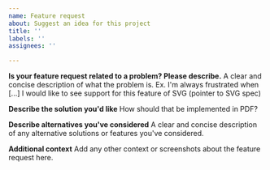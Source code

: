 ```yaml
---
name: Feature request
about: Suggest an idea for this project
title: ''
labels: ''
assignees: ''

---
```


**Is your feature request related to a problem? Please describe.**
A clear and concise description of what the problem is. Ex. I'm always frustrated when [...]
I would like to see support for this feature of SVG (pointer to SVG spec)

**Describe the solution you'd like**
How should that be implemented in PDF?

**Describe alternatives you've considered**
A clear and concise description of any alternative solutions or features you've considered.

**Additional context**
Add any other context or screenshots about the feature request here.
